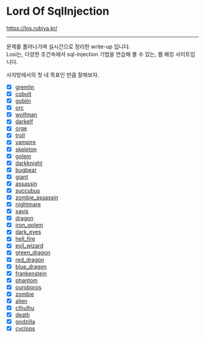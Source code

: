 # Lord Of SqlInjection
https://los.rubiya.kr/

***
문제를 풀어나가며 실시간으로 정리한 write-up 입니다.   
Losi는, 다양한 조건속에서 sql-injection 기법을 연습해 볼 수 있는, 웹 해킹 사이트입니다.   

사지방에서의 첫 내 목표인 만큼 잘해보자.   

- [x] <a href="./gremlin/gremlin.md">gremlin</a>
- [x] <a href="./cobolt/cobolt.md">cobolt</a>
- [x] <a href="./goblin/goblin.md">goblin</a>
- [x] <a href="./orc/orc.md">orc</a>
- [x] <a href="./wolfman/wolfman.md">wolfman</a>
- [x] <a href="./darkelf/darkelf.md">darkelf</a>
- [x] <a href="./orge/orge.md">orge</a>
- [x] <a href="./troll/troll.md">troll</a>
- [x] <a href="./vampire/vampire.md">vampire</a>
- [x] <a href="./skeleton/skeleton.md">skeleton</a>
- [x] <a href="./golem/golem.md">golem</a>
- [x] <a href="./darkknight/darkknight.md">darkknight</a>
- [x] <a href="./bugbear/bugbear.md">bugbear</a>
- [x] <a href="./giant/giant.md">giant</a>
- [x] <a href="./assassin/assassin.md">assassin</a>
- [x] <a href="./succubus/succubus.md">succubus</a>
- [x] <a href="./zombie_assassin/zombie_assassin.md">zombie_assassin</a>
- [x] <a href="./nightmare/nightmare.md">nightmare</a>
- [x] <a href="./xavis/xavis.md">xavis</a>
- [x] <a href="./dragon/dragon.md">dragon</a>
- [x] <a href="./iron_golem/iron_golem.md">iron_golem</a>
- [x] <a href="./dark_eyes/dark_eyes.md">dark_eyes</a>
- [x] <a href="./hell_fire/hell_fire.md">hell_fire</a>
- [x] <a href="./evil_wizard/evil_wizard.md">evil_wizard</a>
- [x] <a href="./green_dragon/green_dragon.md">green_dragon</a>
- [x] <a href="./red_dragon/red_dragon.md">red_dragon</a>
- [x] <a href="./blue_dragon/blue_dragon.md">blue_dragon</a>
- [x] <a href="./frankenstein/frankenstein.md">frankenstein</a>
- [x] <a href="./phantom/phantom.md">phantom</a>
- [x] <a href="./ouroboros/ouroboros.md">ouroboros</a>
- [x] <a href="./zombie/zombie.md">zombie</a>
- [x] <a href="./alien/alien.md">alien</a>
- [x] <a href="./cthulhu/cthulhu.md">cthulhu</a>
- [x] <a href="./death/death.md">death</a>
- [x] <a href="./godzilla/godzilla.md">godzilla</a>
- [x] <a href="./cyclops/cyclops.md">cyclops</a>